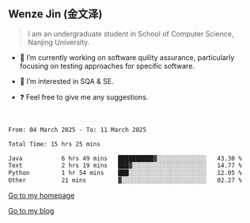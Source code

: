 ## Wenze Jin (金文泽)

> I am an undergraduate student in School of Computer Science, Nanjing University.

- 🔭 I’m currently working on software quility assurance, particularly focusing on testing approaches for specific software.
  
- 🌱 I’m interested in SQA & SE.
  
- ❓ Feel free to give me any suggestions.  

<br>  

<!--START_SECTION:waka-->

```txt
From: 04 March 2025 - To: 11 March 2025

Total Time: 15 hrs 25 mins

Java           6 hrs 49 mins   ██████████▓░░░░░░░░░░░░░░   43.30 %
Text           2 hrs 19 mins   ███▓░░░░░░░░░░░░░░░░░░░░░   14.77 %
Python         1 hr 54 mins    ███░░░░░░░░░░░░░░░░░░░░░░   12.05 %
Other          21 mins         ▓░░░░░░░░░░░░░░░░░░░░░░░░   02.27 %
```

<!--END_SECTION:waka-->

[Go to my homepage](https://wenzejin.github.io)

[Go to my blog](https://wenzejin.notion.site/Wenze-Jin-s-Blog-1635e9fa7b6d80b3adcedfacc74aa717?pvs=4)
